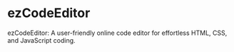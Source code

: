 # ezCodeEditor
ezCodeEditor: A user-friendly online code editor for effortless HTML, CSS, and JavaScript coding.
